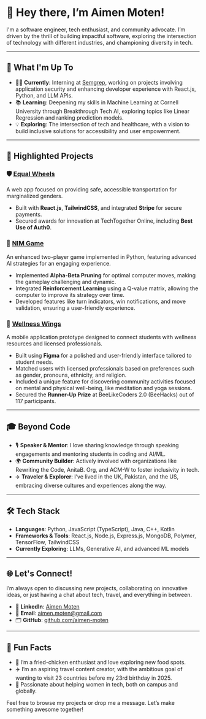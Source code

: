 # 👋 Hey there, I’m Aimen Moten!

I'm a software engineer, tech enthusiast, and community advocate. I’m driven by the thrill of building impactful software, exploring the intersection of technology with different industries, and championing diversity in tech.

---

## 🌟 What I'm Up To

- 🧑‍💻 **Currently**: Interning at [Semgrep](https://semgrep.dev/), working on projects involving application security and enhancing developer experience with React.js, Python, and LLM APIs.
- 📚 **Learning**: Deepening my skills in Machine Learning at Cornell University through Breakthrough Tech AI, exploring topics like Linear Regression and ranking prediction models.
- 💡 **Exploring**: The intersection of tech and healthcare, with a vision to build inclusive solutions for accessibility and user empowerment.

---

## 🚀 Highlighted Projects

### 🛡️ [Equal Wheels]([https://equalwheels.com](https://equal-wheels.vercel.app/))
A web app focused on providing safe, accessible transportation for marginalized genders.
- Built with **React.js**, **TailwindCSS**, and integrated **Stripe** for secure payments.
- Secured awards for innovation at TechTogether Online, including **Best Use of Auth0**.

### 🤖 [NIM Game]([https://github.com/aimen-moten/NIM-Game](https://github.com/aimen-moten/AIProject1-NIMGame))
An enhanced two-player game implemented in Python, featuring advanced AI strategies for an engaging experience.
- Implemented **Alpha-Beta Pruning** for optimal computer moves, making the gameplay challenging and dynamic.
- Integrated **Reinforcement Learning** using a Q-value matrix, allowing the computer to improve its strategy over time.
- Developed features like turn indicators, win notifications, and move validation, ensuring a user-friendly experience.

### 🌱 [Wellness Wings]([https://github.com/aimen-moten/Wellness-Wings](https://github.com/aimen-moten/wellness-wings-prototype))
A mobile application prototype designed to connect students with wellness resources and licensed professionals.
- Built using **Figma** for a polished and user-friendly interface tailored to student needs.
- Matched users with licensed professionals based on preferences such as gender, pronouns, ethnicity, and religion.
- Included a unique feature for discovering community activities focused on mental and physical well-being, like meditation and yoga sessions.
- Secured the **Runner-Up Prize** at BeeLikeCoders 2.0 (BeeHacks) out of 117 participants.
---

## 🎓 Beyond Code

- 🎙️ **Speaker & Mentor**: I love sharing knowledge through speaking engagements and mentoring students in coding and AI/ML.
- 🌍 **Community Builder**: Actively involved with organizations like Rewriting the Code, AnitaB. Org, and ACM-W to foster inclusivity in tech.
- ✈️ **Traveler & Explorer**: I’ve lived in the UK, Pakistan, and the US, embracing diverse cultures and experiences along the way.

---

## 🛠️ Tech Stack

- **Languages**: Python, JavaScript (TypeScript), Java, C++, Kotlin
- **Frameworks & Tools**: React.js, Node.js, Express.js, MongoDB, Polymer, TensorFlow, TailwindCSS
- **Currently Exploring**: LLMs, Generative AI, and advanced ML models

---

## 🌐 Let's Connect!

I’m always open to discussing new projects, collaborating on innovative ideas, or just having a chat about tech, travel, and everything in between.

- 💼 **LinkedIn**: [Aimen Moten](https://linkedin.com/in/aimen-moten)
- 📧 **Email**: [aimen.moten@gmail.com](mailto:aimen.moten@gmail.com)
- 🗂️ **GitHub**: [github.com/aimen-moten](https://github.com/aimen-moten)

---

## 💬 Fun Facts

- 🍗 I’m a fried-chicken enthusiast and love exploring new food spots.
-  ✈️ I’m an aspiring travel content creator, with the ambitious goal of wanting to visit 23 countries before my 23rd birthday in 2025.
- 💖 Passionate about helping women in tech, both on campus and globally.

Feel free to browse my projects or drop me a message. Let’s make something awesome together!
